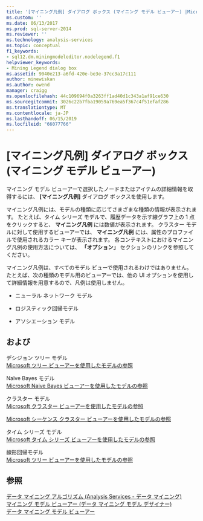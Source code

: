 ```yaml
---
title: '[マイニング凡例] ダイアログ ボックス (マイニング モデル ビューアー) |Microsoft Docs'
ms.custom: ''
ms.date: 06/13/2017
ms.prod: sql-server-2014
ms.reviewer: ''
ms.technology: analysis-services
ms.topic: conceptual
f1_keywords:
- sql12.dm.miningmodeleditor.nodelegend.f1
helpviewer_keywords:
- Mining Legend dialog box
ms.assetid: 9040e213-a6fd-420e-be3e-37cc3a17c111
author: minewiskan
ms.author: owend
manager: craigg
ms.openlocfilehash: 44c109694f0a3263ff1ad40d1c343a1af91ce630
ms.sourcegitcommit: 3026c22b7fba19059a769ea5f367c4f51efaf286
ms.translationtype: MT
ms.contentlocale: ja-JP
ms.lasthandoff: 06/15/2019
ms.locfileid: "66077766"
---
```

# <a name="mining-legend-dialog-box-mining-model-viewer"></a>[マイニング凡例] ダイアログ ボックス (マイニング モデル ビューアー)
  マイニング モデル ビューアーで選択したノードまたはアイテムの詳細情報を取得するには、 **[マイニング凡例]** ダイアログ ボックスを使用します。  
  
 マイニング凡例には、モデルの種類に応じてさまざまな種類の情報が表示されます。 たとえば、タイム シリーズ モデルで、履歴データを示す線グラフ上の 1 点をクリックすると、 **マイニング凡例** には数値が表示されます。 クラスター モデルに対して使用するビューアーでは、 **マイニング凡例** には、属性のプロファイルで使用されるカラー キーが表示されます。 各コンテキストにおけるマイニング凡例の使用方法については、 **「オプション」** セクションのリンクを参照してください。  
  
 マイニング凡例は、すべてのモデル ビューで使用されるわけではありません。 たとえば、次の種類のモデル用のビューアーでは、他の UI オプションを使用して詳細情報を用意するので、凡例は使用しません。  
  
-   ニューラル ネットワーク モデル  
  
-   ロジスティック回帰モデル  
  
-   アソシエーション モデル  
  
## <a name="options"></a>および  
 デシジョン ツリー モデル  
 [Microsoft ツリー ビューアーを使用したモデルの参照](data-mining/browse-a-model-using-the-microsoft-tree-viewer.md)  
  
 Naïve Bayes モデル  
 [Microsoft Naive Bayes ビューアーを使用したモデルの参照](data-mining/browse-a-model-using-the-microsoft-naive-bayes-viewer.md)  
  
 クラスター モデル  
 [Microsoft クラスター ビューアーを使用したモデルの参照](data-mining/browse-a-model-using-the-microsoft-cluster-viewer.md)  
  
 [Microsoft シーケンス クラスター ビューアーを使用したモデルの参照](data-mining/browse-a-model-using-the-microsoft-sequence-cluster-viewer.md)  
  
 タイム シリーズ モデル  
 [Microsoft タイム シリーズ ビューアーを使用したモデルの参照](data-mining/browse-a-model-using-the-microsoft-time-series-viewer.md)  
  
 線形回帰モデル  
 [Microsoft ツリー ビューアーを使用したモデルの参照](data-mining/browse-a-model-using-the-microsoft-tree-viewer.md)  
  
## <a name="see-also"></a>参照  
 [データ マイニング アルゴリズム &#40;Analysis Services - データ マイニング&#41;](data-mining/data-mining-algorithms-analysis-services-data-mining.md)   
 [マイニング モデル ビューアー (データ マイニング モデル デザイナー)](mining-model-viewers-data-mining-model-designer.md)   
 [データ マイニング モデル ビューアー](data-mining/data-mining-model-viewers.md)  
  
  
